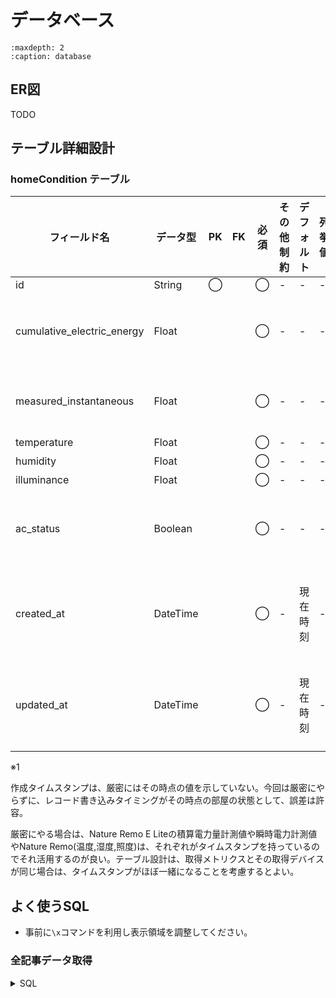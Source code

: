 # データベース

```{toctree}
:maxdepth: 2
:caption: database
```

## ER図

TODO

## テーブル詳細設計

### homeCondition テーブル

| フィールド名                     | データ型   | PK | FK | 必須 | その他制約 | デフォルト | 列挙値 | 説明 |
|----------------------------------|------------|----|----|------|------------|------------|--------|------|
| id                               | String     | ◯  |    | ◯    | -          | -          | -      |UUID|
| cumulative_electric_energy       | Float      |    |    | ◯    | -          | -          | -      |積算電力量計測値(kWh)|
| measured_instantaneous           | Float      |    |    | ◯    | -          | -          | -      |瞬時電力計測値(w)|
| temperature                      | Float      |    |    | ◯    | -          | -          | -      |気温|
| humidity                         | Float      |    |    | ◯    | -          | -          | -      |湿度|
| illuminance                      | Float      |    |    | ◯    | -          | -          | -      |照度|
| ac_status                        | Boolean    |    |    | ◯    | -          | -          | -      |エアコンステータス|
| created_at                       | DateTime   |    |    | ◯    | -          | 現在時刻   | -      |作成タイムスタンプ(※1)|
| updated_at                       | DateTime   |    |    | ◯    | -          | 現在時刻   | -      |作成タイムスタンプ(※1)|

※1

作成タイムスタンプは、厳密にはその時点の値を示していない。今回は厳密にやらずに、レコード書き込みタイミングがその時点の部屋の状態として、誤差は許容。

厳密にやる場合は、Nature Remo E Liteの積算電力量計測値や瞬時電力計測値やNature Remo(温度,湿度,照度)は、それぞれがタイムスタンプを持っているのでそれ活用するのが良い。テーブル設計は、取得メトリクスとその取得デバイスが同じ場合は、タイムスタンプがほぼ一緒になることを考慮するとよい。


## よく使うSQL

* 事前に`\x`コマンドを利用し表示領域を調整してください。

### 全記事データ取得

<details>
<summary>SQL</summary>

```sql
```

</details>
